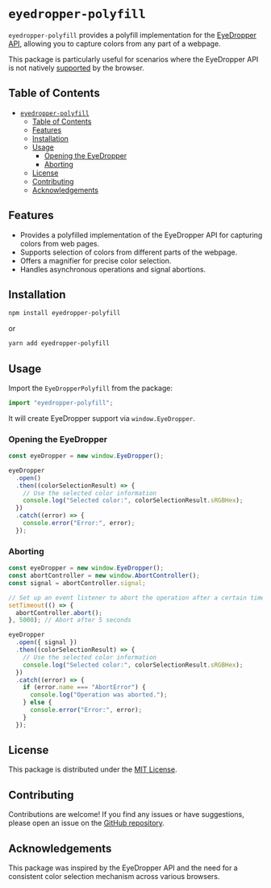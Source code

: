 # `eyedropper-polyfill`

`eyedropper-polyfill` provides a polyfill implementation for the [EyeDropper API](https://developer.mozilla.org/en-US/docs/Web/API/EyeDropper), allowing you to capture colors from any part of a webpage.

This package is particularly useful for scenarios where the EyeDropper API is not natively [supported](https://caniuse.com/mdn-api_eyedropper) by the browser.

## Table of Contents

- [`eyedropper-polyfill`](#eyedropper-polyfill)
  - [Table of Contents](#table-of-contents)
  - [Features](#features)
  - [Installation](#installation)
  - [Usage](#usage)
    - [Opening the EyeDropper](#opening-the-eyedropper)
    - [Aborting](#aborting)
  - [License](#license)
  - [Contributing](#contributing)
  - [Acknowledgements](#acknowledgements)

## Features

- Provides a polyfilled implementation of the EyeDropper API for capturing colors from web pages.
- Supports selection of colors from different parts of the webpage.
- Offers a magnifier for precise color selection.
- Handles asynchronous operations and signal abortions.

## Installation

```bash
npm install eyedropper-polyfill
```

or

```bash
yarn add eyedropper-polyfill
```

## Usage

Import the `EyeDropperPolyfill` from the package:

```typescript
import "eyedropper-polyfill";
```

It will create EyeDropper support via `window.EyeDropper`.

### Opening the EyeDropper

```typescript
const eyeDropper = new window.EyeDropper();

eyeDropper
  .open()
  .then((colorSelectionResult) => {
    // Use the selected color information
    console.log("Selected color:", colorSelectionResult.sRGBHex);
  })
  .catch((error) => {
    console.error("Error:", error);
  });
```

### Aborting

```typescript
const eyeDropper = new window.EyeDropper();
const abortController = new window.AbortController();
const signal = abortController.signal;

// Set up an event listener to abort the operation after a certain time
setTimeout(() => {
  abortController.abort();
}, 5000); // Abort after 5 seconds

eyeDropper
  .open({ signal })
  .then((colorSelectionResult) => {
    // Use the selected color information
    console.log("Selected color:", colorSelectionResult.sRGBHex);
  })
  .catch((error) => {
    if (error.name === "AbortError") {
      console.log("Operation was aborted.");
    } else {
      console.error("Error:", error);
    }
  });
```

## License

This package is distributed under the [MIT License](https://opensource.org/licenses/MIT).

## Contributing

Contributions are welcome! If you find any issues or have suggestions, please open an issue on the [GitHub repository](https://github.com/iam-medvedev/eyedropper-polyfill).

## Acknowledgements

This package was inspired by the EyeDropper API and the need for a consistent color selection mechanism across various browsers.
